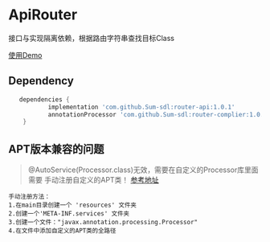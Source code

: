 # ApiRouter
接口与实现隔离依赖，根据路由字符串查找目标Class

[使用Demo](https://github.com/Sum-sdl/ApiRouter/blob/master/app/src/main/java/com/sum/apirouter/MainActivity.java)


## Dependency

 ```gradle
    dependencies {
            implementation 'com.github.Sum-sdl:router-api:1.0.1'
            annotationProcessor 'com.github.Sum-sdl:router-complier:1.0.1'
     }
 ```

## APT版本兼容的问题

> @AutoService(Processor.class)无效，需要在自定义的Processor库里面需要 手动注册自定义的APT类！
[参考地址](https://github.com/Sum-sdl/ApiRouter/tree/master/router-complier/src/main/resources/META-INF/services)

```
手动注册方法：
1.在main目录创建一个 'resources' 文件夹
2.创建一个'META-INF.services' 文件夹
3.创建一个文件："javax.annotation.processing.Processor" 
4.在文件中添加自定义的APT类的全路径
```
